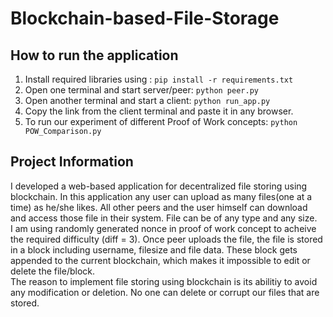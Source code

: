 <h1>Blockchain-based-File-Storage</h1>



<h2>How to run the application</h2>

1. Install required libraries using :
   `pip install -r requirements.txt`
2. Open one terminal and start server/peer:
   `python peer.py`
3. Open another terminal and start a client:
   `python run_app.py`
4. Copy the link from the client terminal and paste it in any browser.
5. To run our experiment of different Proof of Work concepts:
`python POW_Comparison.py`
<h2> Project Information </h2>
I developed a web-based application for decentralized file storing using blockchain. In this application any user can upload as many files(one at a time) as he/she likes. All other peers and the user himself can download and access those file in their system. File can be of any type and any size. <br />
I am using randomly generated nonce in proof of work concept to acheive the required difficulty (diff = 3). Once peer uploads the file, the file is stored in a block including username, filesize and file data. These block gets appended to the current blockchain, which makes it impossible to edit or delete the file/block.<br /> 
The reason to implement file storing using blockchain is its abilitiy to avoid any modification or deletion. No one can delete or corrupt our files that are stored.
